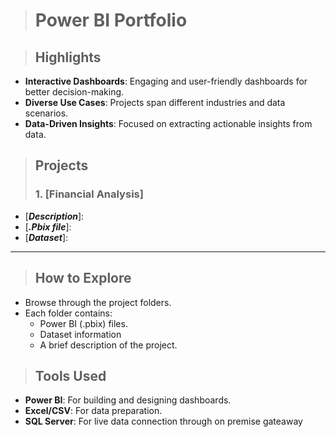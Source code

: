 > # Power BI Portfolio

> ## Highlights

- **Interactive Dashboards**: Engaging and user-friendly dashboards for better decision-making.
- **Diverse Use Cases**: Projects span different industries and data scenarios.
- **Data-Driven Insights**: Focused on extracting actionable insights from data.


> ## Projects
> ### 1. [**Financial Analysis**]
- [**_Description_**]:  
- [**_.Pbix file_**]: 
- [**_Dataset_**]: 

---

> ## How to Explore

- Browse through the project folders.
- Each folder contains:
  - Power BI (.pbix) files.
  - Dataset information 
  - A brief description of the project.

> ## Tools Used

- **Power BI**: For building and designing dashboards.
- **Excel/CSV**: For data preparation.
- **SQL Server**: For live data connection through on premise gateaway

